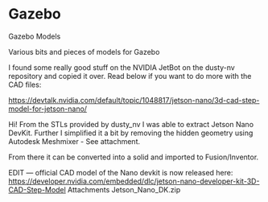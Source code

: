 # Gazebo
Gazebo Models

Various bits and pieces of models for Gazebo

I found some really good stuff on the NVIDIA JetBot on the dusty-nv repository and copied it over.  Read below if you want to do more with the CAD files:

  https://devtalk.nvidia.com/default/topic/1048817/jetson-nano/3d-cad-step-model-for-jetson-nano/

  Hi! From the STLs provided by dusty_nv I was able to extract Jetson Nano DevKit. Further I simplified it a bit by removing the hidden       geometry using Autodesk Meshmixer - See attachment.

  From there it can be converted into a solid and imported to Fusion/Inventor.

  EDIT — official CAD model of the Nano devkit is now released here:
  https://developer.nvidia.com/embedded/dlc/jetson-nano-developer-kit-3D-CAD-Step-Model
  Attachments
  Jetson_Nano_DK.zip
